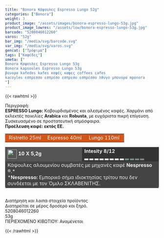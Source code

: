 ```yaml
---
title: "Bonora Κάψουλες Espresso Lungo 52g"
categories: ["Bonora"]
weight: 3
product_image: "/assets/images/bonora-espresso-lungo-53g.jpg"
product_image_lowres: "/assets/low/bonora-espresso-lungo-53g.jpg"
barcode: "5208046012260"
varos: "52g"
bar_img: "/media/svg/barcode.svg"
var_img: "/media/svg/varos.svg"
gencat: ["Τρόφιμα"]
tags: ["Καφέδες"]
smeta: ["
Bonora Καψουλες Espresso Lungo 53g
Bonora kapsoules Espresso Lungo 53g
βονορα kafedes kafes καφές καφες coffees cafes
kacoyles εσπρεσσο εσπρέσο εσπρεσο εσπρέσσο λθνγο μπονορα mponora
"]
---
```

{{< rawhtml >}}
<style>
    td {
    border-radius: 0 !important;
}
</style>
<div class="product"><div id="sistatika">Περιγραφή:</div><div class="alltext"><b>ESPRESSO Lungo:</b>
Καβουρδισμένος και αλεσμένος καφές.
Χαρμάνι από εκλεκτές ποικιλίες <b>Arabica</b> και <b>Robusta</b>,
με ευχάριστα πικρή επίγευση.
Συσκευασμένο σε προστατευτική
ατμόσφαιρα.<br><b>Προέλευση καφέ: εκτός ΕΕ.</b></div><table style="border-collapse:collapse;width:100%" border="0" cellpadding="15px"><tbody><tr><td style="width:32.95%;background-color: #d2551a;text-align:center;border-top-left-radius: 4px !important;"><span style="color:#fff">Ristretto 25ml</span></td><td style="width:32.95%;text-align:center;background-color: #d2551a;"><span style="color:#fff">Espresso 40ml</span></td><td style="width:32.95%;text-align:center;background-color: #d2551a;border-top-right-radius: 4px !important;"><span style="color:#fff">Lungo 110ml</span></td></tr></tbody></table><table style="border-collapse:collapse;width:100%" border="0" cellpadding="15px;"><tbody><tr><td style="width:49.55%;background-color:#555;vertical-align:middle"><strong><span style="color:#fff"><img style="margin-right:5px;vertical-align:middle" src="/media/icons/kaps.svg" width="30px" alt="">10 X 5,2g</span></strong></td><td style="width:49.65%;background-color:#333"><strong><span style="color:#ecf0f1">Intesity 8/12<br>▂ ▂ ▂ ▂ ▂ ▂ ▂&nbsp;</span></strong><strong><span style="color: rgb(236, 240, 241);">▂</span></strong><strong><span style="color:#ecf0f1"><span style="color:#7e8c8d">&nbsp;▂ ▂ ▂ ▂</span></span></strong></td></tr><tr><td style="width:49.55%;background-color:#444;border-radius: 0 0 4px 4px !important;" colspan="2"><span style="color:#ecf0f1">Κάψουλες αλουμινίου συµβατές µε µηχανές καφέ <strong>Nespresso</strong> ®.*</span><br><span style="color:#ecf0f1">*<strong>Nespresso:</strong> Εµπορικό σήµα ιδιοκτησίας τρίτου που δεv συνδέεται µε τον Όµιλο ΣΚΛΑΒΕΝΙΤΗΣ.</span></td></tr></tbody></table><div>&nbsp;</div><div id="loipa">Διατήρηση και λοιπά στοιχεία προϊόντος</div><div class="alltext">Διατηρείται σε µέρος δροσερό και ξηρό.</div><div id="barcode"><div id="barimage1"></div><span id="bartext">5208046012260</span></div><div id="varos"><div id="varosimage1"></div><span id="varostext">53g</span></div><div id="kivotio">ΠΕΡΙΕΧΟΜΕΝΟ ΚΙΒΩΤΙΟΥ: Αναμένεται</div>
<div class="pimg"></div>
</div>



{{< /rawhtml >}}


